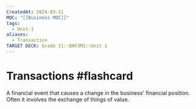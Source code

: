 ```yaml
---
CreatedAt: 2024-03-21
MOC: "[[Business MOC]]"
tags:
  - Unit-1
aliases:
  - Transaction
TARGET DECK: Grade 11::BAF3M1::Unit 1
---
```


# Transactions #flashcard 
A financial event that causes a change in the business' financial position. Often it involves the exchange of things of value.
<!--ID: 1718216451496-->

